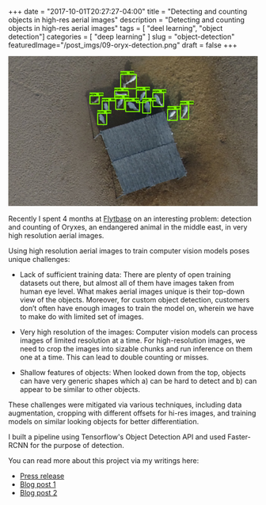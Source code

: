 +++
date        = "2017-10-01T20:27:27-04:00"
title       = "Detecting and counting objects in high-res aerial images"
description = "Detecting and counting objects in high-res aerial images"
tags        = [ "deel learning", "object detection"]
categories  = [ "deep learning" ]
slug        = "object-detection"
featuredImage="/post_imgs/09-oryx-detection.png"
draft       = false
+++


![Oryx](/post_imgs/09-arabian-Oryx-detection.png)

Recently I spent 4 months at [Flytbase](https://flytbase.com/) on an interesting problem: detection and counting of Oryxes, an endangered animal in the middle east, in very high resolution aerial images.

Using high resolution aerial images to train computer vision models poses unique challenges:

* Lack of sufficient training data: There are plenty of open training datasets out there, but almost all of them have images taken from human eye level. What makes aerial images unique is their top-down view of the objects. Moreover, for custom object detection, customers don’t often have enough images to train the model on, wherein we have to make do with limited set of images.

* Very high resolution of the images: Computer vision models can process images of limited resolution at a time. For high-resolution images, we need to crop the images into sizable chunks and run inference on them one at a time. This can lead to double counting or misses.

* Shallow features of objects: When looked down from the top, objects can have very generic shapes which a) can be hard to detect and b) can appear to be similar to other objects.

These challenges were mitigated via various techniques, including data augmentation, cropping with different offsets for hi-res images, and training models on similar looking objects for better differentiation.

I built a pipeline using Tensorflow's Object Detection API and used Faster-RCNN for the purpose of detection.

You can read more about this project via my writings here:

* [Press release](https://www.suasnews.com/2017/10/flytbase-releases-ai-platform-drones/)
* [Blog post 1](https://blogs.flytbase.com/ai-drones/)
* [Blog post 2](https://blogs.flytbase.com/arabian-oryx-detection-counting/)


